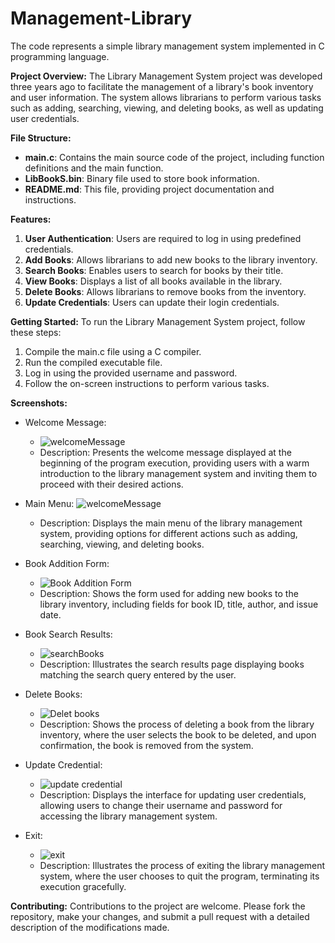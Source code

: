 # Management-Library
The code represents a simple library management system implemented in C programming language.

**Project Overview:**
The Library Management System project was developed three years ago to facilitate the management of a library's book inventory and user information. The system allows librarians to perform various tasks such as adding, searching, viewing, and deleting books, as well as updating user credentials.

**File Structure:**
- **main.c**: Contains the main source code of the project, including function definitions and the main function.
- **LibBookS.bin**: Binary file used to store book information.
- **README.md**: This file, providing project documentation and instructions.

**Features:**
1. **User Authentication**: Users are required to log in using predefined credentials.
2. **Add Books**: Allows librarians to add new books to the library inventory.
3. **Search Books**: Enables users to search for books by their title.
4. **View Books**: Displays a list of all books available in the library.
5. **Delete Books**: Allows librarians to remove books from the inventory.
6. **Update Credentials**: Users can update their login credentials.

**Getting Started:**
To run the Library Management System project, follow these steps:
1. Compile the main.c file using a C compiler.
2. Run the compiled executable file.
3. Log in using the provided username and password.
4. Follow the on-screen instructions to perform various tasks.

**Screenshots:**
- Welcome Message:
  - ![welcomeMessage](https://github.com/iBOY011/Management-Library/assets/147536244/225d1fed-eb7b-4b7c-b621-89230aa8e00e)
  - Description: Presents the welcome message displayed at the beginning of the program execution, providing users with a warm introduction to the library management system and inviting them to proceed with their desired actions.

- Main Menu:
  ![welcomeMessage](https://github.com/iBOY011/Management-Library/assets/147536244/0408b279-5210-4be3-a919-a8b718a05728)
  - Description: Displays the main menu of the library management system, providing options for different actions such as adding, searching, viewing, and deleting books.
  
- Book Addition Form:
  - ![Book Addition Form](https://github.com/iBOY011/Management-Library/assets/147536244/f344b80c-84d3-4117-9cd8-21081e06509c)
  - Description: Shows the form used for adding new books to the library inventory, including fields for book ID, title, author, and issue date.
  
- Book Search Results:
  - ![searchBooks](https://github.com/iBOY011/Management-Library/assets/147536244/6a0f8d93-ef18-47cd-9fd5-02e1cea7abda)
  - Description: Illustrates the search results page displaying books matching the search query entered by the user.
 
- Delete Books:
  - ![Delet books](https://github.com/iBOY011/Management-Library/assets/147536244/18ea3435-aee2-427e-a186-661d4941baa9)
  - Description: Shows the process of deleting a book from the library inventory, where the user selects the book to be deleted, and upon confirmation, the book is removed from the system.
 
- Update Credential:
  - ![update credential](https://github.com/iBOY011/Management-Library/assets/147536244/880c7b3e-0d3e-477a-a234-444e7ab64806)
  - Description: Displays the interface for updating user credentials, allowing users to change their username and password for accessing the library management system.
 
- Exit:
  - ![exit](https://github.com/iBOY011/Management-Library/assets/147536244/224eff09-665c-4a9a-a1ce-6c44a1c3823d)
  - Description: Illustrates the process of exiting the library management system, where the user chooses to quit the program, terminating its execution gracefully.

**Contributing:**
Contributions to the project are welcome. Please fork the repository, make your changes, and submit a pull request with a detailed description of the modifications made.
